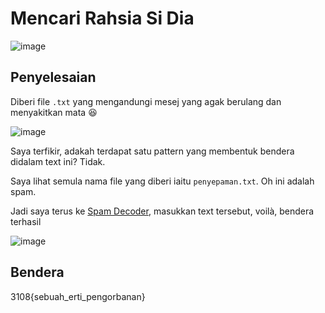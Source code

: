 # Mencari Rahsia Si Dia
![image](https://github.com/6E3372/3108CTF-Writeup/assets/129729880/3ef24cee-f00b-43f9-8f54-1e92ebf37316)

## Penyelesaian
Diberi file `.txt` yang mengandungi mesej yang agak berulang dan menyakitkan mata 😆

![image](https://github.com/6E3372/3108CTF-Writeup/assets/129729880/e458b3ad-ae24-4432-9ee0-5415f75c04b7)

Saya terfikir, adakah terdapat satu pattern yang membentuk bendera didalam text ini? Tidak.

Saya lihat semula nama file yang diberi iaitu `penyepaman.txt`. Oh ini adalah spam.

Jadi saya terus ke [Spam Decoder](https://www.spammimic.com/decode.cgi
), masukkan text tersebut, voilà, bendera terhasil

![image](https://github.com/6E3372/3108CTF-Writeup/assets/129729880/3558574a-af29-417c-a2b1-f1089b1cb60a)

## Bendera
3108{sebuah_erti_pengorbanan}
